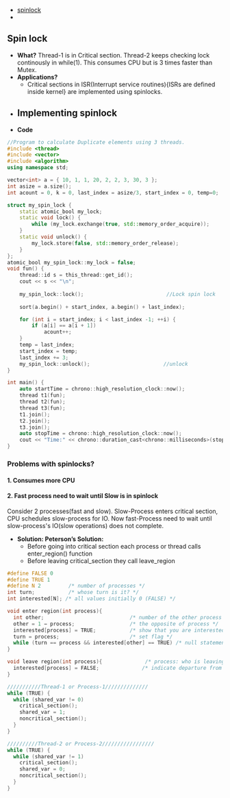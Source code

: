- [spinlock](#sl)
- 

<a name=sl></a>
## Spin lock
- **What?** Thread-1 is in Critical section. Thread-2 keeps checking lock continously in while(1). This consumes CPU but is 3 times faster than Mutex.
- **Applications?**
  - Critical sections in ISR(Interrupt service routines){ISRs are defined inside kernel} are implemented using spinlocks.
- **Implementing spinlock**
  - 
- **Code**
```cpp
//Program to calculate Duplicate elements using 3 threads.
#include <thread>
#include <vector>
#include <algorithm>
using namespace std;

vector<int> a = { 10, 1, 1, 20, 2, 2, 3, 30, 3 };
int asize = a.size();
int acount = 0, k = 0, last_index = asize/3, start_index = 0, temp=0;

struct my_spin_lock {
    static atomic_bool my_lock;
    static void lock() {
        while (my_lock.exchange(true, std::memory_order_acquire));
    }
    static void unlock() {
        my_lock.store(false, std::memory_order_release);
    }
};
atomic_bool my_spin_lock::my_lock = false;
void fun() {
    thread::id s = this_thread::get_id();
    cout << s << "\n";
    
    my_spin_lock::lock();                           //Lock spin lock
    
    sort(a.begin() + start_index, a.begin() + last_index);

    for (int i = start_index; i < last_index -1; ++i) {
        if (a[i] == a[i + 1])
            acount++;
    }
    temp = last_index;
    start_index = temp;
    last_index += 3;
    my_spin_lock::unlock();                        //unlock
}

int main() {
    auto startTime = chrono::high_resolution_clock::now();
    thread t1(fun);
    thread t2(fun);
    thread t3(fun);
    t1.join();
    t2.join();
    t3.join();
    auto stopTime = chrono::high_resolution_clock::now();
    cout << "Time:" << chrono::duration_cast<chrono::milliseconds>(stopTime - startTime).count() << atomic_count;
}
```
 
<a name=p></a>
### Problems with spinlocks?
#### 1. Consumes more CPU
#### 2. Fast process need to wait until Slow is in spinlock
Consider 2 processes(fast and slow). Slow-Process enters critical section, CPU schedules slow-process for IO. Now fast-Process need to wait until slow-process's IO(slow operations) does not complete.
- **Solution: Peterson’s Solution:**
  - Before going into critical section each process or thread calls enter_region() function
  - Before leaving critical_section they call leave_region
```c
#define FALSE 0
#define TRUE 1
#define N 2         /* number of processes */
int turn;           /* whose turn is it? */
int interested[N]; /* all values initially 0 (FALSE) */

void enter region(int process){   
  int other;                            /* number of the other process */
  other = 1 − process;                  /* the opposite of process */
  interested[process] = TRUE;           /* show that you are interested */
  turn = process;                       /* set flag */
  while (turn == process && interested[other] == TRUE) /* null statement */ ;
}

void leave region(int process){              /* process: who is leaving */
  interested[process] = FALSE;              /* indicate departure from critical region */
}

///////////Thread-1 or Process-1//////////////
while (TRUE) {
  while (shared_var != 0)
    critical_section();
    shared_var = 1;
    noncritical_section();
  }
}

//////////Thread-2 or Process-2/////////////////
while (TRUE) {
  while (shared_var != 1)
    critical_section();
    shared_var = 0;
    noncritical_section();
  }
}
```

